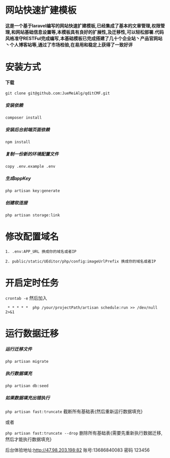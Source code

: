 # 网站快速扩建模板
#### 这是一个基于laravel编写的网站快速扩建模板,已经集成了基本的文章管理,权限管理,和网站基础信息设置等,本模板具有良好的扩展性,及迁移性,可以轻松部署.代码风格准守RESTFul完成编写,本基础模板已完成搭建了几十个企业站丶产品官网站丶个人博客站等,通过了市场检验,在易用和稳定上获得了一致好评


# 安装方式
#### 下载
`git clone git@github.com:JueMeiAlg/qditCMF.git`

##### 安装依赖
`composer install`

##### 安装后台前端页面依赖
`npm install`

##### 复制一份新的环境配置文件
`copy .env.example .env`

##### 生成appKey
`php artisan key:generate `

##### 创建软连接
`php artisan storage:link`

# 修改配置域名
`1. .env:APP_URL 换成你的域名或者IP`

`2. public/static/UEditor/php/config:imageUrlPrefix 换成你的域名或者IP`

# 开启定时任务
   `crontab -e` 然后加入
   
  ` * * * * *  php /your/projectPath/artisan schedule:run >> /dev/null 2>&1`

# 运行数据迁移

##### 运行迁移文件
`php artisan migrate`

##### 执行数据填充
`php artisan db:seed`

##### 如果数据填充出错执行
`php artisan fast:truncate` 截断所有基础表{然后重新运行数据填充}

或者

`php artisan fast:truncate --drop` 删除所有基础表{需要先重新执行数据迁移,然后才能执行数据填充}


后台体验地址:http://47.98.203.198:82  账号:13686840083 密码 123456






